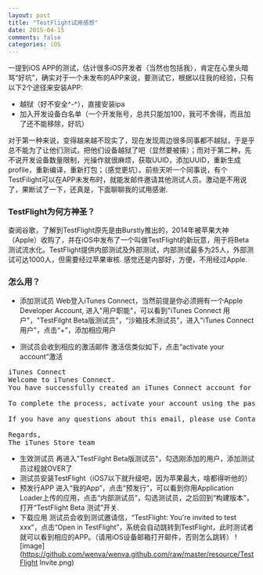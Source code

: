 ```yaml
---
layout: post
title: "TestFlight试用感想"
date: 2015-04-15
comments: false
categories: iOS
---
```


一提到iOS APP的测试，估计很多iOS开发者（当然也包括我），肯定在心里头暗骂“好坑”，确实对于一个未发布的APP来说，要测试它，根据以往我的经验，只有以下2个途径来安装APP:

* 越狱（好不安全^-^），直接安装ipa
* 加入开发设备白名单（一个开发账号，总共只能加100，我可不舍得，而且加了还不能移除，好坑）

对于第一种来说，变得越来越不现实了，现在发现周边很多同事都不越狱，于是乎总不能为了让他们测试，把他们设备越狱了吧（显然要被揍）；而对于第二种，先不说开发设备数量限制，光操作就很麻烦，获取UUID，添加UUID，重新生成profile，重新编译，重新打包；（感觉更坑）。前些天听一个同事说，有个TestFilight可以在APP未发布时，就能发邮件邀请其他测试人员。激动是不用说了，果断试了一下，还真是，下面聊聊我的试用感谢.

### TestFlight为何方神圣？
查阅谷歌，了解到TestFlight原先是由Burstly推出的，2014年被苹果大神（Apple）收购了，并在iOS中发布了一个叫做TestFlight的新玩意，用于将Beta测试流水化。TestFlight提供内部测试及外部测试，内部测试最多为25人，外部测试可达1000人，但需要经过苹果审核. 感觉还是内部好，方便，不用经过Apple.

### 怎么用？
* 添加测试员
Web登入iTunes Connect，当然前提是你必须拥有一个Apple Developer Account, 进入"用户职能"，可以看到"iTunes Connect 用户"，"TestFilght Beta版测试员"，“沙箱技术测试员”，进入"iTunes Connect 用户"，点击“+”，添加相应用户

* 测试员会收到相应的激活邮件
激活信类似如下，点击“activate your account”激活
<pre>
iTunes Connect
Welcome to iTunes Connect.
You have successfully created an iTunes Connect account for xuwenfa@star-net.cn.

To complete the process, activate your account using the password already associated with this Apple ID.

If you have any questions about this email, please use Contact Us.

Regards,
The iTunes Store team
</pre>

* 生效测试员
再进入"TestFilght Beta版测试员"，勾选刚添加的用户，添加测试员过程就OVER了
* 测试员安装TestFlight（iOS7以下就升级吧，因为苹果最大，啥都得听他的）
* 预发行APP
进入“我的App”，点击“预发行”，可以看到你用Application Loader上传的应用，点击“内部测试员”，勾选测试员，之后回到“构建版本”，打开“TestFlight Beta 测试”开关.
* 下载应用
测试员会收到测试邀请信，“TestFlight: You're invited to test xxx”，点击“Open in TestFlight”，系统会自动跳转到TestFlight，此时测试者就可以看到相应的APP。（请用iOS设备邮箱打开邮件，否则怎么跳转）
![image](https://github.com/wenva/wenva.github.com/raw/master/resource/TestFlight Invite.png)